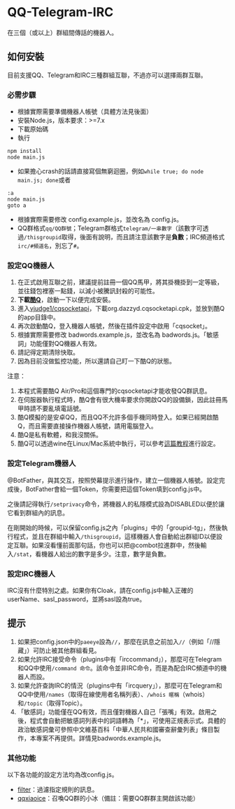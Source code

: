 QQ-Telegram-IRC
===

在三個（或以上）群組間傳話的機器人。

## 如何安裝
目前支援QQ、Telegram和IRC三種群組互聯，不過亦可以選擇兩群互聯。

### 必需步驟
* 根據實際需要準備機器人帳號（具體方法見後面）
* 安裝Node.js，版本要求：>=7.x
* 下載原始碼
* 執行
```
npm install
node main.js
```
* 如果擔心crash的話請直接寫個無窮迴圈，例如`while true; do node main.js; done`或者
```batch
:a
node main.js
goto a
```
* 根據實際需要修改 config.example.js，並改名為 config.js。
* QQ群格式`qq/QQ群號`；Telegram群格式`telegram/一串數字`（該數字可透過`/thisgroupid`取得，後面有說明，而且請注意該數字是**負數**；IRC頻道格式`irc/#頻道名`，別忘了`#`。

### 設定QQ機器人
1. 在正式啟用互聯之前，建議提前註冊一個QQ馬甲，將其掛機掛到一定等級，並往錢包裡塞一點錢，以減小被騰訊封殺的可能性。
2. **下載[酷Q](https://cqp.cc/)**，啟動一下以便完成安裝。
3. 進入[vjudge1/cqsocketapi](https://github.com/vjudge1/cqsocketapi/releases)，下載org.dazzyd.cqsocketapi.cpk，並放到酷Q的app目錄中。
4. 再次啟動酷Q，登入機器人帳號，然後在插件設定中啟用「cqsocket」。
5. 根據實際需要修改 badwords.example.js，並改名為 badwords.js。「敏感詞」功能僅對QQ機器人有效。
6. 請記得定期清除快取。
7. 因為目前沒做監控功能，所以還請自己盯一下酷Q的狀態。

注意：
1. 本程式需要酷Q Air/Pro和這個專門的cqsocketapi才能收發QQ群訊息。
2. 在伺服器執行程式時，酷Q會有很大機率要求你開啟QQ的設備鎖，因此註冊馬甲時請不要亂填電話號。
3. 酷Q模擬的是安卓QQ，而且QQ不允許多個手機同時登入。如果已經開啟酷Q，而且需要直接操作機器人帳號，請用電腦登入。
4. 酷Q是私有軟體，和我沒關係。
5. 酷Q可以透過wine在Linux/Mac系統中執行，可以參考[這篇教程](https://cqp.cc/t/30970)進行設定。

### 設定Telegram機器人
@BotFather，與其交互，按照熒幕提示進行操作，建立一個機器人帳號。設定完成後，BotFather會給一個Token，你需要把這個Token填到config.js中。

之後請記得執行`/setprivacy`命令，將機器人的私隱模式設為DISABLED以便於讓它看到群組內的訊息。

在剛開始的時候，可以保留config.js之內「plugins」中的「groupid-tg」，然後執行程式，並且在群組中輸入`/thisgroupid`，這樣機器人會自動給出群組ID以便設定互聯。如果沒看懂前面那句話，你也可以把@combot拉進群中，然後輸入`/stat`，看機器人給出的數字是多少。注意，數字是負數。

### 設定IRC機器人
IRC沒有什麼特別之處。如果你有Cloak，請在config.js中輸入正確的userName、sasl_password，並將sasl設為true。

## 提示

1. 如果把config.json中的`paeeye`設為`//`，那麼在訊息之前加入`//`（例如「//隱藏」）可防止被其他群組看見。
2. 如果允許IRC接受命令（plugins中有「irccommand」），那麼可在Telegram和QQ中使用`/command 命令`。該命令並非IRC命令，而是為配合IRC頻道中的機器人而設。
3. 如果允許查詢IRC的情況（plugins中有「ircquery」），那麼可在Telegram和QQ中使用`/names`（取得在線使用者名稱列表）、`/whois 暱稱`（whois）和`/topic`（取得Topic）。
4. 「敏感詞」功能僅在QQ有效，而且僅對機器人自己「張嘴」有效。啟用之後，程式會自動把敏感詞列表中的詞語轉為「*」，可使用正規表示式。具體的政治敏感詞彙可參照中文維基百科「中華人民共和國審查辭彙列表」條目製作，本專案不再提供。詳情見badwords.example.js。

### 其他功能
以下各功能的設定方法均為改config.js。
* [filter](https://github.com/vjudge1/qq-tg-irc/blob/master/plugins/filter.js)：過濾指定規則的訊息。
* [qqxiaoice](https://github.com/vjudge1/qq-tg-irc/blob/master/plugins/qqxiaoice.js)：召喚QQ群的小冰（備註：需要QQ群群主開啟該功能）
